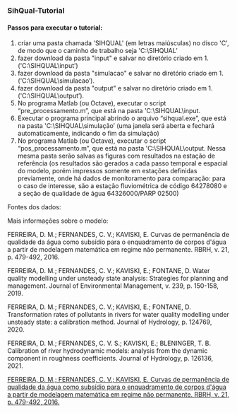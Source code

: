 ### SihQual-Tutorial
 
#### Passos para executar o tutorial:

1. criar uma pasta chamada 'SIHQUAL' (em letras maiúsculas) no disco  'C', de modo que o caminho de trabalho seja 'C:\SIHQUAL’
2. fazer download da pasta "input" e salvar no diretório criado em 1.  ('C:\SIHQUAL\input’)
3. fazer download da pasta "simulacao" e salvar no diretório criado em 1. ('C:\SIHQUAL\simulacao’).
4. fazer download da pasta "output" e salvar no diretório criado em 1. ('C:\SIHQUAL\output’). 
5. No programa Matlab (ou Octave), executar o script “pre_processamento.m”, que está na pasta 'C:\SIHQUAL\input.
6. Executar o programa principal abrindo o arquivo “sihqual.exe”, que está na pasta 'C:\SIHQUAL\simulação’ (uma janela será aberta e fechará automaticamente, indicando o fim da simulação)  
7. No programa Matlab (ou Octave), executar o script “pos_processamento.m”, que está na pasta 'C:\SIHQUAL\output. Nessa mesma pasta serão salvas as figuras com resultados na estação de referência (os resultados são gerados a cada passo temporal e espacial do modelo, porém impressos somente em estações definidas previamente, onde há dados de monitoramento para comparação: para o caso de interesse, são a estação fluviométrica de código 64278080 e a seção de qualidade de água 64326000/PARP 02500)

Fontes dos dados:

Mais informações sobre o modelo: 

FERREIRA, D. M.; FERNANDES, C. V.; KAVISKI, E. Curvas de permanência de qualidade da água como subsídio para o enquadramento de corpos d'água a partir de modelagem matemática em regime não permanente. RBRH, v. 21, p. 479-492, 2016.

FERREIRA, D. M.; FERNANDES, C. V.; KAVISKI, E.; FONTANE, D. Water quality modelling under unsteady state analysis: Strategies for planning and management. Journal of Environmental Management, v. 239, p. 150-158, 2019.

FERREIRA, D. M.; FERNANDES, C. V.; KAVISKI, E.; FONTANE, D. Transformation rates of pollutants in rivers for water quality modelling under unsteady state: a calibration method. Journal of Hydrology, p. 124769, 2020.

FERREIRA, D. M.; FERNANDES, C. V. S.; KAVISKI, E.; BLENINGER, T. B. Calibration of river hydrodynamic models: analysis from the dynamic component in roughness coefficients. Journal of Hydrology, p. 126136, 2021.

<a href="https://www.google.com/url?q=https%3A%2F%2Fwww.scielo.br%2Fscielo.php%3Fscript%3Dsci_arttext%26pid%3DS2318-03312016000300479%26lng%3Dpt%26tlng%3Dpt&sa=D&sntz=1&usg=AFQjCNFhRJR5D6ZhUmkEgetpkDUXsS7ZaQ" target="_blank">
  FERREIRA, D. M.; FERNANDES, C. V.; KAVISKI, E. Curvas de permanência de qualidade da água como subsídio para o enquadramento de corpos d'água a partir de modelagem matemática em regime não permanente. RBRH, v. 21, p. 479-492, 2016.
</a>
